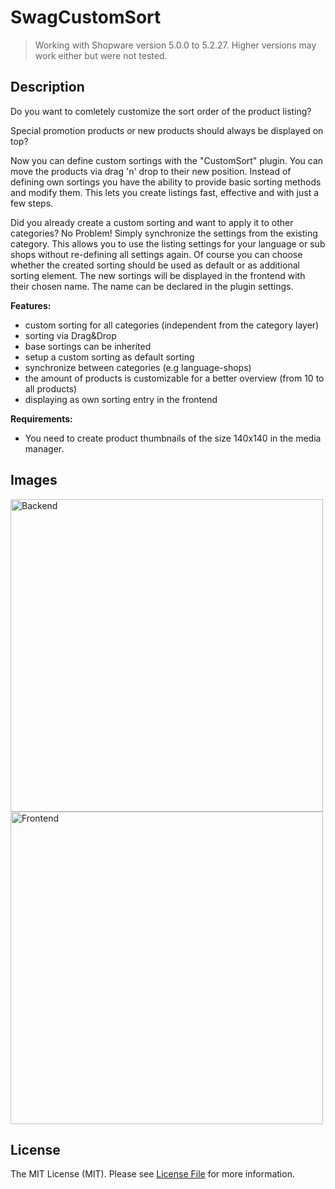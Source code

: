 # SwagCustomSort
> Working with Shopware version 5.0.0 to 5.2.27.
> Higher versions may work either but were not tested.

## Description 
Do you want to comletely customize the sort order of the product listing?

Special promotion products or new products should always be displayed on top?


Now you can define custom sortings with the "CustomSort" plugin.
You can move the products via drag 'n' drop to their new position.
Instead of defining own sortings you have the ability to provide basic sorting methods and modify them.
This lets you create listings fast, effective and with just a few steps.

Did you already create a custom sorting and want to apply it to other categories?
No Problem! Simply synchronize the settings from the existing category. 
This allows you to use the listing settings for your language or sub shops without re-defining all settings again.
Of course you can choose whether the created sorting should be used as default or as additional sorting element.
The new sortings will be displayed in the frontend with their chosen name. The name can be declared in the plugin settings.

**Features:**

* custom sorting for all categories (independent from the category layer)
* sorting via Drag&Drop
* base sortings can be inherited
* setup a custom sorting as default sorting
* synchronize between categories (e.g language-shops)
* the amount of products is customizable for a better overview (from 10 to all products)
* displaying as own sorting entry in the frontend

**Requirements:**

* You need to create product thumbnails of the size 140x140 in the media manager.

## Images
<img src="image1.jpg" alt="Backend" style="width: 500px;"/>
<img src="image2.jpg" alt="Frontend" style="width: 500px;"/>

## License

The MIT License (MIT). Please see [License File](LICENSE) for more information.
